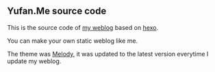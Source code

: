 ## Yufan.Me source code

This is the source code of [my weblog](https://yufan.me) based on [hexo](https://hexo.io).

You can make your own static weblog like me.

The theme was [Melody](https://github.com/Molunerfinn/hexo-theme-melody), it was updated to the latest version everytime I update my weblog.
